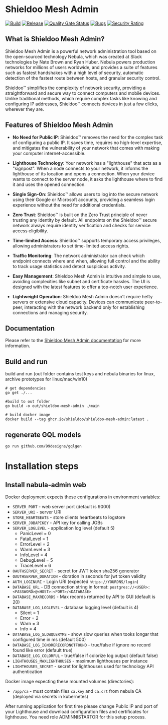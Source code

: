 # Shieldoo Mesh Admin

[![Build](https://github.com/shieldoo/shieldoo-mesh-admin/actions/workflows/build-release.yml/badge.svg)](https://github.com/shieldoo/shieldoo-mesh-admin/actions/workflows/build-release.yml) 
[![Release](https://img.shields.io/github/v/release/shieldoo/shieldoo-mesh-admin?logo=GitHub&style=flat-square)](https://github.com/shieldoo/shieldoo-mesh-admin/releases/latest) 
[![Quality Gate Status](https://sonarcloud.io/api/project_badges/measure?project=shieldoo_shieldoo-mesh-admin&metric=alert_status)](https://sonarcloud.io/summary/new_code?id=shieldoo_shieldoo-mesh-admin) 
[![Bugs](https://sonarcloud.io/api/project_badges/measure?project=shieldoo_shieldoo-mesh-admin&metric=bugs)](https://sonarcloud.io/summary/new_code?id=shieldoo_shieldoo-mesh-admin) 
[![Security Rating](https://sonarcloud.io/api/project_badges/measure?project=shieldoo_shieldoo-mesh-admin&metric=security_rating)](https://sonarcloud.io/summary/new_code?id=shieldoo_shieldoo-mesh-admin)

## What is Shieldoo Mesh Admin?

Shieldoo Mesh Admin is a powerful network administration tool based on the open-sourced technology Nebula, which was created at Slack technologies by Nate Brown and Ryan Huber. Nebula powers production networks for millions of users worldwide, and provides a suite of features such as fastest handshakes with a high level of security, automatic detection of the fastest route between hosts, and granular security control.

Shieldoo™️ simplifies the complexity of network security, providing a straightforward and secure way to connect computers and mobile devices. Unlike traditional methods, which require complex tasks like knowing and configuring IP addresses, Shieldoo™️ connects devices in just a few clicks, wherever they are.

## Features of Shieldoo Mesh Admin

- **No Need for Public IP**: Shieldoo™️ removes the need for the complex task of configuring a public IP. It saves time, requires no high-level expertise, and mitigates the vulnerability of your network that comes with making your computer internet-accessible.
  
- **Lighthouse Technology**: Your network has a "lighthouse" that acts as a "signpost". When a node connects to your network, it informs the lighthouse of its location and opens a connection. When your device wants to connect to the server node, it asks the lighthouse where to find it and uses the opened connection.
  
- **Single Sign-On**: Shieldoo™️ allows users to log into the secure network using their Google or Microsoft accounts, providing a seamless login experience without the need for additional credentials.
  
- **Zero Trust**: Shieldoo™️ is built on the Zero Trust principle of never trusting any identity by default. All endpoints on the Shieldoo™️ secure network always require identity verification and checks for service access eligibility.
  
- **Time-limited Access**: Shieldoo™️ supports temporary access privileges, allowing administrators to set time-limited access rights.
  
- **Traffic Monitoring**: The network administrator can check which endpoint connects where and when, allowing full control and the ability to track usage statistics and detect suspicious activity.
  
- **Easy Management**: Shieldoo Mesh Admin is intuitive and simple to use, avoiding complexities like subnet and certificate hassles. The UI is designed with the latest features to offer a top-notch user experience.
  
- **Lightweight Operation**: Shieldoo Mesh Admin doesn't require hefty servers or extensive cloud capacity. Devices can communicate peer-to-peer, interacting with the network backend only for establishing connections and managing security.

## Documentation

Please refer to the [Shieldoo Mesh Admin documentation](https://docs.shieldoo.io/) for more information.

## Build and run

build and run (out folder contains test keys and nebula binaries for linux, archive prototypes for linux/mac/win10)
```
# get dependencies
go get ./...

#build to out folder
go build -o out/shieldoo-mesh-admin ./main

# build docker image
docker build --tag ghcr.io/shieldoo/shieldoo-mesh-admin:latest .
```

## regenerate GQL models

```
go run github.com/99designs/gqlgen
```

# Installation steps

## Install nabula-admin web

Docker deployment expects these configurations in environment variables:
* `SERVER_PORT` - web server port (default is 9000)
* `SERVER_URI` - server URI
* `STORE_HEARTBEATS` - store clients heartbeats to logstore
* `SERVER_JOBAPIKEY` - API key for calling JOBs
* `SERVER_LOGLEVEL` - application log level (default 5)
  * PanicLevel  = 0
  * FatalLevel  = 1
  * ErrorLevel  = 2
  * WarnLevel   = 3
  * InfoLevel   = 4
  * DebugLevel  = 5
  * TraceLevel  = 6
* `OAUTHSERVER_SECRET` - secret for JWT token sha256 generator
* `OAUTHSERVER_DURATION` - doration in seconds for jwt token validity
* `AUTH_LOGINURI` - Login URI (expected `https://YOURDNS/login`)
* `DATABASE_URL` - DB connection string in format: `postgres://<USER>:<PASSWORD>@<HOST>:<PORT>/<DATABASE>`
* `DATABASE_MAXRECORDS` - Max records returned by API to GUI (default is 20)
* `DATABASE_LOG_LOGLEVEL` - database logging level (default is 4)
  * Silent  = 1
  * Error   = 2
  * Warn    = 3
  * Info    = 4
* `DATABASE_LOG_SLOWQUERYMS` - show slow queries when tooks longar that configured time in ms (default 500)
* `DATABASE_LOG_IGNORERECORDNOTFOUND` - true/false if ignore no record found like error (default true)
* `DATABASE_LOG_COLORFUL` - true/false if colorize log output (default false)
* `LIGHTHOUSES_MAXLIGHTHOUSES` - maximum lighthouses per instance
* `LIGHTHOUSES_SECRET` - secret for lighthouses used for technology API authentication

Docker image expecting these mounted volumes (directories):
* `/app/ca` - must contain files `ca.key` and `ca.crt` from nebula CA (deployed via secrets in kubernetes)

After running application for first time please change Public IP and port of your Lighthouse and download configuration files and certificates for lighthouse. You need role ADMINNISTARTOR for this setup process.

